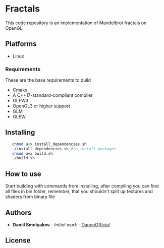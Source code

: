# Fractals

This code repository is an implementation of Mandelbrot fractals on OpenGL.

## Platforms ##

  * Linux
    
### Requirements

These are the base requirements to build

  * Cmake
  * A C++17-standard-compliant compiler
  * GLFW3
  * OpenGL3 or higher support
  * GLM
  * GLEW
## Installing 

```bash
   chmod u+x install_dependencies.sh
   ./install_dependencies.sh #to install packages
   chmod u+x build.sh
   ./build.sh
```  

## How to use

Start building with commands from installing, after compiling you can find all files in bin folder, remember, that you shouldn't split up textures and shaders from binary file 



## Authors

* **Daniil Smolyakov** - *Initial work* - [DanonOfficial](https://github.com/DanonOfficial)



## License


